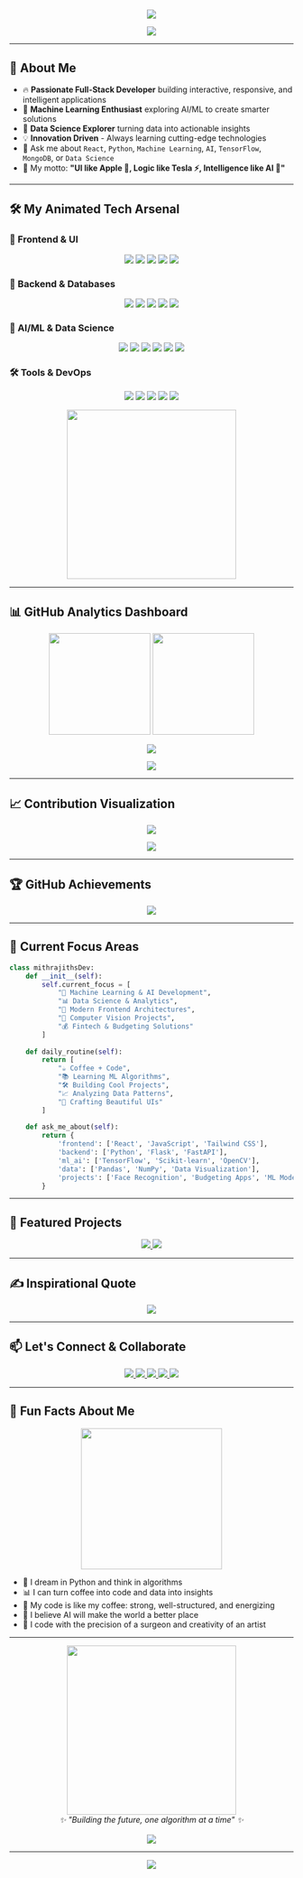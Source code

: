 # <!-- Top wave -->
<p align="center">
  <img src="https://capsule-render.vercel.app/api?type=waving&color=gradient&customColorList=6,11,20&height=250&section=header&text=Hey%20there!%20I'm%20mithrajith%20👋&fontSize=40&fontColor=ffffff&animation=twinkling" />
</p>

<!-- Typing text -->
<p align="center">
  <img src="https://readme-typing-svg.demolab.com?font=Fira+Code&duration=2500&pause=800&color=00C9A7&center=true&vCenter=true&width=500&lines=Full-stack+Engineer+%F0%9F%9A%80;ML+Enthusiast+%F0%9F%A4%96%F0%9F%A7%A0;Frontend+Wizard+%F0%9F%8E%A8;Python+%26+AI+Developer+%F0%9F%90%8D;Building+Intelligent+Apps+%F0%9F%92%A1;Data+Science+Explorer+%F0%9F%93%8A" />
</p>

---

## 🎯 About Me

- 🔥 **Passionate Full-Stack Developer** building interactive, responsive, and intelligent applications
- 🤖 **Machine Learning Enthusiast** exploring AI/ML to create smarter solutions
- 🧠 **Data Science Explorer** turning data into actionable insights
- 💡 **Innovation Driven** - Always learning cutting-edge technologies
- 💬 Ask me about `React`, `Python`, `Machine Learning`, `AI`, `TensorFlow`, `MongoDB`, or `Data Science`
- 🧠 My motto: **"UI like Apple 🍎, Logic like Tesla ⚡, Intelligence like AI 🤖"**

---

## 🛠️ My Animated Tech Arsenal

### 🎨 Frontend & UI
<p align="center">
  <img src="https://img.shields.io/badge/React-20232A?style=for-the-badge&logo=react&logoColor=61DAFB" />
  <img src="https://img.shields.io/badge/JavaScript-F7DF1E?style=for-the-badge&logo=javascript&logoColor=black" />
  <img src="https://img.shields.io/badge/Tailwind%20CSS-06B6D4?style=for-the-badge&logo=tailwindcss&logoColor=white" />
  <img src="https://img.shields.io/badge/HTML5-E34F26?style=for-the-badge&logo=html5&logoColor=white" />
  <img src="https://img.shields.io/badge/CSS3-1572B6?style=for-the-badge&logo=css3&logoColor=white" />
</p>

### 🐍 Backend & Databases
<p align="center">
  <img src="https://img.shields.io/badge/Python-3670A0?style=for-the-badge&logo=python&logoColor=ffdd54" />
  <img src="https://img.shields.io/badge/Flask-000000?style=for-the-badge&logo=flask&logoColor=white" />
  <img src="https://img.shields.io/badge/FastAPI-005571?style=for-the-badge&logo=fastapi&logoColor=white" />
  <img src="https://img.shields.io/badge/MongoDB-4EA94B?style=for-the-badge&logo=mongodb&logoColor=white" />
  <img src="https://img.shields.io/badge/PostgreSQL-316192?style=for-the-badge&logo=postgresql&logoColor=white" />
</p>

### 🤖 AI/ML & Data Science
<p align="center">
  <img src="https://img.shields.io/badge/TensorFlow-FF6F00?style=for-the-badge&logo=tensorflow&logoColor=white" />
  <img src="https://img.shields.io/badge/scikit--learn-F7931E?style=for-the-badge&logo=scikit-learn&logoColor=white" />
  <img src="https://img.shields.io/badge/Pandas-150458?style=for-the-badge&logo=pandas&logoColor=white" />
  <img src="https://img.shields.io/badge/NumPy-013243?style=for-the-badge&logo=numpy&logoColor=white" />
  <img src="https://img.shields.io/badge/OpenCV-27338e?style=for-the-badge&logo=OpenCV&logoColor=white" />
  <img src="https://img.shields.io/badge/Matplotlib-11557c?style=for-the-badge&logo=python&logoColor=white" />
</p>

### 🛠️ Tools & DevOps
<p align="center">
  <img src="https://img.shields.io/badge/Git-F05032?style=for-the-badge&logo=git&logoColor=white" />
  <img src="https://img.shields.io/badge/Docker-2496ED?style=for-the-badge&logo=docker&logoColor=white" />
  <img src="https://img.shields.io/badge/Linux-FCC624?style=for-the-badge&logo=linux&logoColor=black" />
  <img src="https://img.shields.io/badge/VS%20Code-007ACC?style=for-the-badge&logo=visual-studio-code&logoColor=white" />
  <img src="https://img.shields.io/badge/Jupyter-F37626?style=for-the-badge&logo=jupyter&logoColor=white" />
</p>

<p align="center">
  <img src="https://raw.githubusercontent.com/rahulbanerjee26/githubProfileReadmeGenerator/main/gifs/code.gif" height="300" />
</p>

---

## 📊 GitHub Analytics Dashboard

<p align="center">
  <!-- GitHub Stats -->
  <img src="https://github-readme-stats.vercel.app/api?username=mithrajithdev-ai&show_icons=true&theme=radical&hide_border=true&include_all_commits=true&count_private=true" height="180px"/>
  <!-- GitHub Streak -->
  <img src="https://github-readme-streak-stats.herokuapp.com/?user=mithrajithdev-ai&theme=radical&hide_border=true" height="180px"/>
</p>

<!-- Most Used Languages -->
<p align="center">
  <img src="https://github-readme-stats.vercel.app/api/top-langs/?username=mithrajithdev-ai&layout=compact&theme=radical&hide_border=true&langs_count=8" />
</p>

<!-- Detailed Profile Summary -->
<p align="center">
  <img src="https://github-profile-summary-cards.vercel.app/api/cards/profile-details?username=mithrajithdev-ai&theme=radical" />
</p>

---

## 📈 Contribution Visualization

<!-- Activity Graph -->
<p align="center">
  <img src="https://github-readme-activity-graph.vercel.app/graph?username=mithrajithdev-ai&theme=rogue&hide_border=true&area=true" />
</p>

<!-- Contribution Snake -->
<p align="center">
  <img src="https://raw.githubusercontent.com/mithrajithdev-ai/mithrajithdev-ai/output/github-contribution-grid-snake-dark.svg" />
</p>

---

## 🏆 GitHub Achievements

<p align="center">
  <img src="https://github-profile-trophy.vercel.app/?username=mithrajithdev-ai&theme=radical&no-frame=true&no-bg=false&margin-w=4&row=2&column=3" />
</p>

---

## 🎯 Current Focus Areas

```python
class mithrajithsDev:
    def __init__(self):
        self.current_focus = [
            "🤖 Machine Learning & AI Development",
            "📊 Data Science & Analytics", 
            "🎨 Modern Frontend Architectures",
            "🔬 Computer Vision Projects",
            "💰 Fintech & Budgeting Solutions"
        ]
        
    def daily_routine(self):
        return [
            "☕ Coffee + Code",
            "📚 Learning ML Algorithms", 
            "🛠️ Building Cool Projects",
            "📈 Analyzing Data Patterns",
            "🎨 Crafting Beautiful UIs"
        ]
        
    def ask_me_about(self):
        return {
            'frontend': ['React', 'JavaScript', 'Tailwind CSS'],
            'backend': ['Python', 'Flask', 'FastAPI'],
            'ml_ai': ['TensorFlow', 'Scikit-learn', 'OpenCV'],
            'data': ['Pandas', 'NumPy', 'Data Visualization'],
            'projects': ['Face Recognition', 'Budgeting Apps', 'ML Models']
        }
```

---

## 🌟 Featured Projects

<p align="center">
  <a href="https://github.com/mithrajithdev-ai/coconut-oil-detector">
    <img src="https://github-readme-stats.vercel.app/api/pin/?username=mithrajithdev-ai&repo=coconut-oil-detector&theme=radical&hide_border=true" />
  </a>
  <a href="https://github.com/mithrajithdev-ai/budget-bites">
    <img src="https://github-readme-stats.vercel.app/api/pin/?username=mithrajithdev-ai&repo=budget-bites&theme=radical&hide_border=true" />
  </a>
</p>

---

## ✍️ Inspirational Quote

<p align="center">
  <img src="https://quotes-github-readme.vercel.app/api?type=horizontal&theme=radical" />
</p>

---

## 📫 Let's Connect & Collaborate

<p align="center">
  <a href="mailto:mithrajith.dev.ai@gmail.com">
    <img src="https://img.shields.io/badge/Gmail-D14836?style=for-the-badge&logo=gmail&logoColor=white" />
  </a>
  <a href="https://linkedin.com/in/mithrajithdev">
    <img src="https://img.shields.io/badge/LinkedIn-0A66C2?style=for-the-badge&logo=linkedin&logoColor=white" />
  </a>
  <a href="https://mithrajithai.netlify.app">
    <img src="https://img.shields.io/badge/Portfolio-FF5722?style=for-the-badge&logo=firefox-browser&logoColor=white" />
  </a>
  <a href="https://kaggle.com/mithrajithdev">
    <img src="https://img.shields.io/badge/Kaggle-20BEFF?style=for-the-badge&logo=kaggle&logoColor=white" />
  </a>
  <a href="https://twitter.com/mithrajithdev_ai">
    <img src="https://img.shields.io/badge/Twitter-1DA1F2?style=for-the-badge&logo=twitter&logoColor=white" />
  </a>
</p>

---

## 💭 Fun Facts About Me

<p align="center">
  <img src="https://media.giphy.com/media/qgQUggAC3Pfv687qPC/giphy.gif" width="250" />
</p>

- 🧠 I dream in Python and think in algorithms
- 📊 I can turn coffee into code and data into insights
- 🎯 My code is like my coffee: strong, well-structured, and energizing
- 🤖 I believe AI will make the world a better place
- 🎨 I code with the precision of a surgeon and creativity of an artist

---

<p align="center">  
  <img src="https://media.giphy.com/media/L1R1tvI9svkIWwpVYr/giphy.gif" width="300" />
  <br>
  <i>✨ "Building the future, one algorithm at a time" ✨</i>
  <br><br>
  <img src="https://komarev.com/ghpvc/?username=mithrajithdev-ai&color=00C9A7&style=for-the-badge" />
</p>

---

<!-- Footer -->
<p align="center">
  <img src="https://capsule-render.vercel.app/api?type=waving&color=gradient&customColorList=6,11,20&height=120&section=footer" />
</p>

